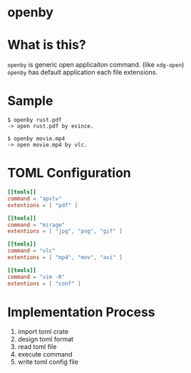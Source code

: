 # openby

# What is this?
`openby` is generic open applicaiton command. (like `xdg-open`)  
`openby` has default application each file extensions.


# Sample
```
$ openby rust.pdf
-> open rust.pdf by evince.

$ openby movie.mp4
-> open movie.mp4 by vlc.
```


# TOML Configuration
```toml
[[tools]]
command = "apvlv"
extentions = [ "pdf" ]

[[tools]]
command = "mirage"
extentions = [ "jpg", "png", "gif" ]

[[tools]]
command = "vlc"
extentions = [ "mp4", "mov", "avi" ]

[[tools]]
command = "vim -R"
extentions = [ "conf" ]
```


# Implementation Process
1. import toml crate
2. design toml format
3. read toml file
4. execute command
5. write toml config file
